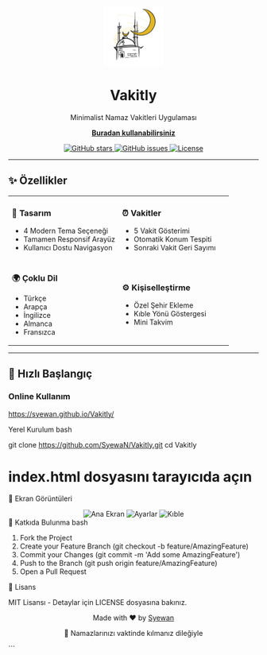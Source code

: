<p align="center">
  <img src="icon.png" width="120" alt="Vakitly Logo">
  <h1 align="center">Vakitly</h1>
  <p align="center">Minimalist Namaz Vakitleri Uygulaması</p>
  </p><p align="center">
  <a href="https://syewan.github.io/Vakitly/" target="_blank">
    <b>Buradan kullanabilirsiniz</b>
  </a>
</p>
  <p align="center">
    <a href="https://github.com/SyewaN/Vakitly/stargazers">
      <img src="https://img.shields.io/github/stars/SyewaN/Vakitly?style=for-the-badge&color=4CAF50" alt="GitHub stars">
    </a>
    
  <a href="https://github.com/SyewaN/Vakitly/issues">
      <img src="https://img.shields.io/github/issues/SyewaN/Vakitly?style=for-the-badge&color=2196F3" alt="GitHub issues">
    </a>
  
  <a href="https://github.com/SyewaN/Vakitly/blob/main/LICENSE">
      <img src="https://img.shields.io/github/license/SyewaN/Vakitly?style=for-the-badge&color=FF5722" alt="License">
    </a>
  </p>
</p>

---

## ✨ Özellikler

<div align="center">
  <table>
    <tr>
      <td width="50%">
        <h3>🎨 Tasarım</h3>
        <ul>
          <li>4 Modern Tema Seçeneği</li>
          <li>Tamamen Responsif Arayüz</li>
          <li>Kullanıcı Dostu Navigasyon</li>
        </ul>
      </td>
      <td width="50%">
        <h3>⏰ Vakitler</h3>
        <ul>
          <li>5 Vakit Gösterimi</li>
          <li>Otomatik Konum Tespiti</li>
          <li>Sonraki Vakit Geri Sayımı</li>
        </ul>
      </td>
    </tr>
    <tr>
      <td>
        <h3>🌍 Çoklu Dil</h3>
        <ul>
          <li>Türkçe</li>
          <li>Arapça</li>
          <li>İngilizce</li>
          <li>Almanca</li>
          <li>Fransızca</li>
        </ul>
      </td>
      <td>
        <h3>⚙️ Kişiselleştirme</h3>
        <ul>
          <li>Özel Şehir Ekleme</li>
          <li>Kıble Yönü Göstergesi</li>
          <li>Mini Takvim</li>
        </ul>
      </td>
    </tr>
  </table>
</div>

---

## 🚀 Hızlı Başlangıç

### Online Kullanım
https://syewan.github.io/Vakitly/

Yerel Kurulum
bash

git clone https://github.com/SyewaN/Vakitly.git
cd Vakitly
# index.html dosyasını tarayıcıda açın

📸 Ekran Görüntüleri
<div align="center"> <img src="ss1.jpg" width="30%" alt="Ana Ekran"> <img src="ss2.jpg" width="30%" alt="Ayarlar"> <img src="ss3.jpg" width="30%" alt="Kıble"> </div>
🤝 Katkıda Bulunma
bash

1. Fork the Project
2. Create your Feature Branch (git checkout -b feature/AmazingFeature)
3. Commit your Changes (git commit -m 'Add some AmazingFeature')
4. Push to the Branch (git push origin feature/AmazingFeature)
5. Open a Pull Request

📜 Lisans

MIT Lisansı - Detaylar için LICENSE dosyasına bakınız.
<div align="center"> <p>Made with ❤️ by <a href="https://github.com/SyewaN">Syewan</a></p> <p>🕌 Namazlarınızı vaktinde kılmanız dileğiyle</p> </div> ```
